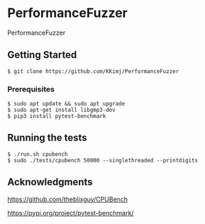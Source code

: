 # PerformanceFuzzer
PerformanceFuzzer

## Getting Started
```
$ git clone https://github.com/KKimj/PerformanceFuzzer
```

### Prerequisites
```
$ sudo apt update && sudo apt upgrade
$ sudo apt-get install libgmp3-dev
$ pip3 install pytest-benchmark
```

## Running the tests
```
$ ./run.sh cpubench
$ sudo ./tests/cpubench 50000 --singlethreaded --printdigits

```

## Acknowledgments
https://github.com/theblixguy/CPUBench

https://pypi.org/project/pytest-benchmark/

